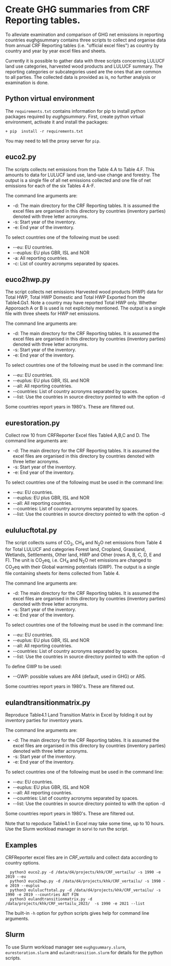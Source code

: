 # Create GHG summaries from CRF Reporting tables.

To alleviate examination and comparison of GHG net emissions in reporting countries
eughgsummary contains three scripts to collect and organise data from annual CRF Reporting tables
(i.e. "official excel files") as country by country and year by year excel files and sheets. 

Currently it is possible to gather data with three scripts concerning LULUCF land use categories,
harvested wood products and LULUCF summary. The reporting categories or subcategories used are the ones 
that are common to all parties. The collected data is provided as is, no further analysis or examination is done.

## Python virtual environment
The `requirements.txt`  contains information for pip to install python packages
required by *eughgsummary*. First, create python virtual environment, activate it and
install the packages:

	+ pip  install -r requirements.txt

You may need to tell the proxy server for `pip`.

## euco2.py
The scripts collects net emissions from the Table 4.A to Table 4.F. This amounts to data for LULUCF
land use, land-use change and forestry. The output is a single file of all net emissions collected
and one file of net emissions for each of the six Tables 4 A-F.

The command line arguments are:
+ -d: The main directory for the CRF Reporting tables. It is assumed the excel files are
      organised in this directory by countries (inventory parties) denoted with three letter acronyms.
+ -s: Start year of the inventory.
+ -e: End year of the inventory.

To select countries one of the following must be used:
+ --eu: EU countries.
+ --euplus: EU plus GBR, ISL and NOR
+ -a: All reporting countries.
+ -c: List of country acronyms separated by spaces.

## euco2hwp.py
The script collects net emissions Harvested wood products (HWP) data for Total HWP, Total HWP Domestic
and Total HWP Exported from the Table4.Gs1. Note a country may have reported Total HWP only.
Whether Apporoach A or B is used is not explicitely mentioned. The output is a single
file with three sheets for HWP net emissions.

The command line arguments are:
+ -d: The main directory for the CRF Reporting tables. It is assumed the excel files are
      organised in this directory by countries (inventory parties) denoted with three letter acronyms.
+ -s: Start year of the inventory.
+ -e: End year of the inventory.

To select countries one of the following must be used in the command line:
+ --eu: EU countries.
+ --euplus: EU plus GBR, ISL and NOR
+ --all: All reporting countries.
+ --countries: List of country acronyms separated by spaces.
+ --list: Use the countries in source directory pointed to with the option -d
  
Some countries report years in 1980's. These are filtered out.

## eurestoration.py
Collect row 10 from CRFReporter Excel files Table4 A,B,C and D.
The command line arguments are:
+ -d: The main directory for the CRF Reporting tables. It is assumed the excel files are
      organised in this directory by countries denoted with three letter acronyms.
+ -s: Start year of the inventory.
+ -e: End year of the inventory.

To select countries one of the following must be used in the command line:
+ --eu: EU countries.
+ --euplus: EU plus GBR, ISL and NOR
+ --all: All reporting countries.
+ --countries: List of country acronyms separated by spaces.
+ --list: Use the countries in source directory pointed to with the option -d

## eululucftotal.py
The script collects sums of CO<sub>2</sub>, CH<sub>4</sub> and N<sub>2</sub>O net emissions from Table 4 for 
Total LULUCF and categories Forest land, Cropland, Grassland, Wetlands, Settlements, Other land, HWP and
Other (rows A, B, C, D, E and F).  The unit is CO<sub>2</sub>eq, i.e. CH<sub>4</sub> and N<sub>2</sub>O
net emissions are changed to CO<sub>2</sub>eq  with their Global warming potentials (GWP).
The output is a single file containing sheets for items collected from Table 4.

The command line arguments are:
+ -d: The main directory for the CRF Reporting tables. It is assumed the excel files are
      organised in this directory by countries (inventory parties) denoted with three letter acronyms.
+ -s: Start year of the inventory.
+ -e: End year of the inventory.

To select countries one of the following must be used in the command line:
+ --eu: EU countries.
+ --euplus: EU plus GBR, ISL and NOR
+ --all: All reporting countries.
+ --countries: List of country acronyms separated by spaces.
+ --list: Use the countries in source directory pointed to with the option -d
  
To define GWP to be used:
+ --GWP: possible values are AR4 (default, used in GHG) or AR5.

Some countries report years in 1980's. These are filtered out.

##  eulandtransitionmatrix.py
Reproduce Table4.1 Land Transition Matrix in Excel by folding it out by inventory parties 
for inventory years.

The command line arguments are:
+ -d: The main directory for the CRF Reporting tables. It is assumed the excel files are
   organised in this directory by countries (inventory parties) denoted with three letter acronyms.
+ -s: Start year of the inventory.
+ -e: End year of the inventory.

To select countries one of the following must be used in the command line:
+ --eu: EU countries.
+ --euplus: EU plus GBR, ISL and NOR
+ --all: All reporting countries.
+ --countries: List of country acronyms separated by spaces.
+ --list: Use the countries in source directory pointed to with the option -d

Some countries report years in 1980's. These are filtered out.

Note that to repoduce Table4.1 in Excel may take some time, up to 10 hours. Use the Slurm  workload manager in sorvi to run the script.

## Examples

CRFReporter excel files are in *CRF_vertailu* and collect data according to country options.

      python3 euco2.py -d /data/d4/projects/khk/CRF_vertailu/ -s 1990 -e 2019 --eu 
      python3 euco2hwp.py -d /data/d4/projects/khk/CRF_vertailu/ -s 1990 -e 2019 --euplus 
      python3 eululucftotal.py -d /data/d4/projects/khk/CRF_vertailu/ -s 1990 -e 2019 --countries AUT FIN
      python3 eulandtransitionmatrix.py -d /data/projects/khk/CRF_vertailu_2023/  -s 1990 -e 2021 --list
	  
The built-in `-h` option for python scripts gives help for command line arguments.

## Slurm 
To use Slurm workload manager see `eughgsummary.slurm`, `eurestoration.slurm` and `eulandtransition.slurm` for details for the python scripts.

